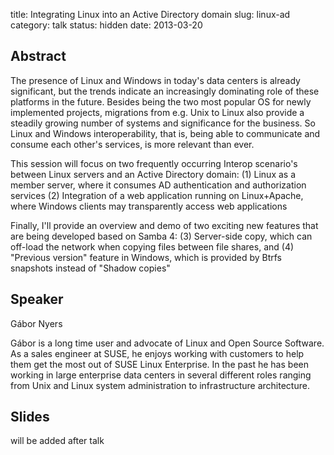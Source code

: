 title: Integrating Linux into an Active Directory domain
slug: linux-ad
category: talk
status: hidden
date: 2013-03-20

Abstract
---------

The presence of Linux and Windows in today's data centers is already
significant, but the trends indicate an increasingly dominating role of
these platforms in the future. Besides being the two most popular OS for
newly implemented projects, migrations from e.g. Unix to Linux also provide
a steadily growing number of systems and significance for the business. So
Linux and Windows interoperability, that is, being able to communicate and
consume each other's services, is more relevant than ever.

This session will focus on two frequently occurring Interop scenario's
between Linux servers and an Active Directory domain:
(1) Linux as a member server, where it consumes AD authentication and
authorization services
(2) Integration of a web application running on Linux+Apache, where Windows
clients may transparently access web applications

Finally, I'll provide an overview and demo of two exciting new features that
are being developed based on Samba 4:
(3) Server-side copy, which can off-load the network when copying files
between file shares, and
(4) "Previous version" feature in Windows, which is provided by Btrfs
snapshots instead of "Shadow copies"

Speaker
-------

Gábor Nyers

Gábor is a long time user and advocate of Linux and Open Source Software.
As a sales engineer at SUSE, he enjoys working with customers to help them
get the most out of SUSE Linux Enterprise. In the past he has been working
in large enterprise data centers in several different roles ranging from
Unix and Linux system administration to infrastructure architecture.

Slides
------
will be added after talk
